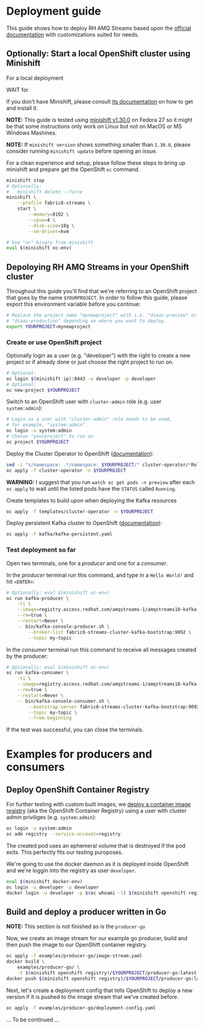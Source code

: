 # Deployment guide

This guide shows how to deploy RH AMQ Streams based upon the [official
documentation](https://access.redhat.com/documentation/en-us/red_hat_amq/7.2/html/using_amq_streams_on_openshift_container_platform/getting-started-str#downloads-str) with customizations suited for needs.

## Optionally: Start a local OpenShift cluster using Minishift

For a local deployment 

WAIT for 

If you don't have Minishift, please consult [its documentation](https://docs.okd.io/latest/minishift/getting-started/preparing-to-install.html) on how to get and install it.

**NOTE:**
This guide is tested using [minishift v1.30.0](https://github.com/minishift/minishift/releases/tag/v1.30.0) on Fedora 27 so it might be that some instructions only work on Linux but not on MacOS or MS Windows Mashines.

**NOTE:**
If `minishift version` shows something smaller than `1.30.0`, please
consider running `minishift update` before opening an issue.

For a clean experience and setup, please follow these steps to bring up
minishift and prepare get the OpenShift `oc` command.

```bash
minishift stop
# Optionally:
#   minishift delete --force
minishift \
    --profile fabric8-streams \
    start \
        --memory=8192 \
        --cpus=4 \
        --disk-size=10g \
        --vm-driver=kvm

# Use "oc" binary from minishift
eval $(minishift oc-env)
```

## Depoloying RH AMQ Streams in your OpenShift cluster

Throughout this guide you'll find that we're referring to an OpenShift project
that goes by the name `$YOURPROJECT`. In order to follow this guide, please
export this environment variable before you continue:

```bash
# Replace the project name "mynewproject" with i.e. "dsaas-preview" or
# "dsaas-production" depending on where you want to deploy.
export YOURPROJECT=mynewproject
```

### Create or use OpenShift project

Optionally login as a user (e.g. "developer") with the right to create a new
project or if already done or just choose the right project to run on.

```bash
# Optional:
oc login $(minishift ip):8443 -u developer -p developer
# Optional:
oc new-project $YOURPROJECT
```

Switch to an OpenShift user with `cluster-admin` role (e.g. user
`system:admin`):

```bash
# Login as a user with "cluster-admin" role needs to be used,
# for example, "system:admin".
oc login -u system:admin
# Choose "yourproject" to run on
oc project $YOURPROJECT
```

Deploy the Cluster Operator to OpenShift ([documentation](https://access.redhat.com/documentation/en-us/red_hat_amq/7.2/html/using_amq_streams_on_openshift_container_platform/getting-started-str#deploying-cluster-operator-openshift-str)):

```bash
sed -i "s/namespace: .*/namespace: $YOURPROJECT/" cluster-operator/*RoleBinding*.yaml
oc apply -f cluster-operator -n $YOURPROJECT
```

**WARNING:** I suggest that you run `watch oc get pods -n preview` after each
`oc apply` to wait until the listed pods have the `STATUS` called `Running`.

Create templates to build upon when deploying the Kafka resources

```bash
oc apply -f templates/cluster-operator -n $YOURPROJECT
```

Deploy persistent Kafka cluster to OpenShift ([documentation](https://access.redhat.com/documentation/en-us/red_hat_amq/7.2/html/using_amq_streams_on_openshift_container_platform/getting-started-str#deploying-kafka-cluster-openshift-str)):

```bash
oc apply -f kafka/kafka-persistent.yaml
```

### Test deployment so far

Open two terminals, one for a *producer* and one for a *consumer*.

In the *producer* terminal run this command, and type in a `Hello World!` and hit `<ENTER>`:

```bash
# Optionally: eval $(minishift oc-env)
oc run kafka-producer \
    -ti \
    --image=registry.access.redhat.com/amqstreams-1/amqstreams10-kafka-openshift:1.0.0 \
    --rm=true \
    --restart=Never \
    -- bin/kafka-console-producer.sh \
        --broker-list fabric8-streams-cluster-kafka-bootstrap:9092 \
        --topic my-topic
```

In the *consumer* terminal run this command to receive all messages created by the producer:

```bash
# Optionally: eval $(minishift oc-env)
oc run kafka-consumer \
    -ti \
    --image=registry.access.redhat.com/amqstreams-1/amqstreams10-kafka-openshift:1.0.0 \
    --rm=true \
    --restart=Never \
    -- bin/kafka-console-consumer.sh \
        --bootstrap-server fabric8-streams-cluster-kafka-bootstrap:9092 \
        --topic my-topic \
        --from-beginning
```

If the test was successful, you can close the terminals. 

# Examples for producers and consumers

## Deploy OpenShift Container Registry

For further testing with custom built images, we [deploy a container image registry](https://docs.openshift.com/container-platform/3.11/install_config/registry/deploy_registry_existing_clusters.html) (aka the OpenShift Container Registry) using a user with cluster admin priviliges (e.g. `system:admin`):

```bash
oc login -u system:admin
oc adm registry --service-account=registry
```

The created pod uses an ephemeral volume that is destroyed if the pod exits. This perfectly fits our testing puroposes.

We're going to use the docker daemon as it is deployed inside OpenShift and we're loggin into the registry as user `developer`.

```bash
eval $(minishift docker-env)
oc login -u developer -p developer
docker login -u developer -p $(oc whoami -t) $(minishift openshift registry)
```

## Build and deploy a producer written in Go

**NOTE:** This section is not finished as is the `producer-go`

Now, we create an image stream for our example go producer, build and then push the image to our OpenShift container registry.

```bash
oc apply -f examples/producer-go/image-stream.yaml
docker build \
    examples/producer-go/ \
    -t $(minishift openshift registry)/$YOURPROJECT/producer-go:latest
docker push $(minishift openshift registry)/$YOURPROJECT/producer-go:latest
```

Next, let's create a deployment config that tells OpenShift to deploy a new version if it is pushed to the image stream that we've created before.

```bash
oc apply -f examples/producer-go/deployment-config.yaml
```






... To be continued ...